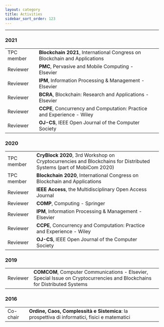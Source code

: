 ```yaml
---
layout: category
title: Activities
sidebar_sort_order: 123
---
```


---

### 2021

<table>
    <tr>
        <td>
          TPC member
        </td>
        <td>
          <b>Blockchain 2021</b>,
           International Congress on Blockchain and Applications
        </td>
        <td>
          <a class="get get_external" target="_blank" href="https://www.blockchain-congress.net/"></a>
        </td>
    </tr>
    <tr>
        <td>
          Reviewer
        </td>
        <td>
          <b>PMC</b>,
          Pervasive and Mobile Computing - Elsevier
        </td>
        <td>
          <a class="get get_external" target="_blank" href="https://www.journals.elsevier.com/pervasive-and-mobile-computing"></a>
        </td>
    </tr>
    <tr>
        <td>
          Reviewer
        </td>
        <td>
          <b>IPM</b>,
          Information Processing & Management - Elsevier
        </td>
        <td>
          <a class="get get_external" target="_blank" href="https://www.journals.elsevier.com/information-processing-and-management/"></a>
        </td>
    </tr>
    <tr>
        <td>
          Reviewer
        </td>
        <td>
          <b>BCRA</b>,
          Blockchain: Research and Applications - Elsevier
        </td>
        <td>
          <a class="get get_external" target="_blank" href="https://www.journals.elsevier.com/blockchain-research-and-applications"></a>
        </td>
    </tr>
    <tr>
        <td>
          Reviewer
        </td>
        <td>
          <b>CCPE</b>,
          Concurrency and Computation: Practice and Experience - Wiley
        </td>
        <td>
          <a class="get get_external" target="_blank" href="https://onlinelibrary.wiley.com/journal/15320634"></a>
        </td>
    </tr>
    <tr>
        <td>
          Reviewer
        </td>
        <td>
          <b>OJ-CS</b>,
          IEEE Open Journal of the Computer Society
        </td>
        <td>
          <a class="get get_external" target="_blank" href="https://www.computer.org/csdl/journal/oj"></a>
        </td>
    </tr>
</table>

### 2020

<table>
    <tr>
        <td>
          TPC member
        </td>
        <td>
          <b>CryBlock 2020</b>,
          3rd Workshop on Cryptocurrencies and Blockchains for Distributed Systems (part of MobiCom 2020)
        </td>
        <td>
          <a class="get get_external" target="_blank" href="http://www.cryblock.org/"></a>
        </td>
    </tr>
    <tr>
        <td>
          TPC member
        </td>
        <td>
          <b>Blockchain 2020</b>,
           International Congress on Blockchain and Applications
        </td>
        <td>
          <a class="get get_external" target="_blank" href="https://www.blockchain-congress.net/"></a>
        </td>
    </tr>
    <tr>
        <td>
          Reviewer
        </td>
        <td>
          <b>IEEE Access</b>,
          the Multidisciplinary Open Access Journal
        </td>
        <td>
          <a class="get get_external" target="_blank" href="https://ieeeaccess.ieee.org/"></a>
        </td>
    </tr>
    <tr>
        <td>
          Reviewer
        </td>
        <td>
          <b>COMP</b>,
          Computing - Springer
        </td>
        <td>
          <a class="get get_external" target="_blank" href="https://www.springer.com/journal/607"></a>
        </td>
    </tr>
    <tr>
        <td>
          Reviewer
        </td>
        <td>
          <b>IPM</b>,
          Information Processing & Management - Elsevier
        </td>
        <td>
          <a class="get get_external" target="_blank" href="https://www.journals.elsevier.com/information-processing-and-management/"></a>
        </td>
    </tr>
    <tr>
        <td>
          Reviewer
        </td>
        <td>
          <b>CCPE</b>,
          Concurrency and Computation: Practice and Experience - Wiley
        </td>
        <td>
          <a class="get get_external" target="_blank" href="https://onlinelibrary.wiley.com/journal/15320634"></a>
        </td>
    </tr>
    <tr>
        <td>
          Reviewer
        </td>
        <td>
          <b>OJ-CS</b>,
          IEEE Open Journal of the Computer Society
        </td>
        <td>
          <a class="get get_external" target="_blank" href="https://www.computer.org/csdl/journal/oj"></a>
        </td>
    </tr>
</table>

### 2019

<table>
    <tr>
        <td>
          Reviewer
        </td>
        <td>
          <b>COMCOM</b>,
          Computer Communications - Elsevier, Special Issue on Cryptocurrencies and Blockchains for Distributed Systems
        </td>
        <td>
          <a class="get get_external" target="_blank" href="https://www.journals.elsevier.com/computer-communications"></a>
        </td>
    </tr>
</table>

### 2016

<table>
    <tr>
        <td>
          Co-chair
        </td>
        <td>
          <b>Ordine, Caos, Complessità e Sistemica</b>: la prospettiva di informatici, fisici e matematici
        </td>
        <td>
          <a class="get get_external" target="_blank" href="https://scienzeenonsolo.wordpress.com/ordine-caos-complessita-e-sistemica/"></a>
          <a class="get get_decentr" target="_blank" href="https://arweave.net/bBIgfTl6ZxWbhGvPxXN2tpogRCxutKp7i0c3aO2FDEo"></a>
        </td>
    </tr>
</table>
